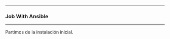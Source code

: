 ---------------------------------------------------------

### Job With Ansible

---------------------------------------------------------

Partimos de la instalación inicial.
